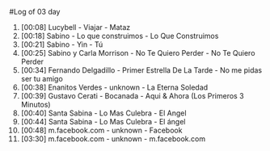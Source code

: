 #Log of 03 day

1. [00:08] Lucybell - Viajar - Mataz
1. [00:18] Sabino - Lo que construimos - Lo Que Construimos
1. [00:21] Sabino - Yin - Tú
1. [00:25] Sabino y Carla Morrison - No Te Quiero Perder - No Te Quiero Perder
1. [00:34] Fernando Delgadillo - Primer Estrella De La Tarde - No me pidas ser tu amigo
1. [00:38] Enanitos Verdes - unknown - La Eterna Soledad
1. [00:39] Gustavo Cerati - Bocanada - Aqui & Ahora (Los Primeros 3 Minutos)
1. [00:40] Santa Sabina - Lo Mas Culebra - El Angel
1. [00:44] Santa Sabina - Lo Mas Culebra - El ángel
1. [00:48] m.facebook.com - unknown - Facebook
1. [03:30] m.facebook.com - unknown - m.facebook.com
